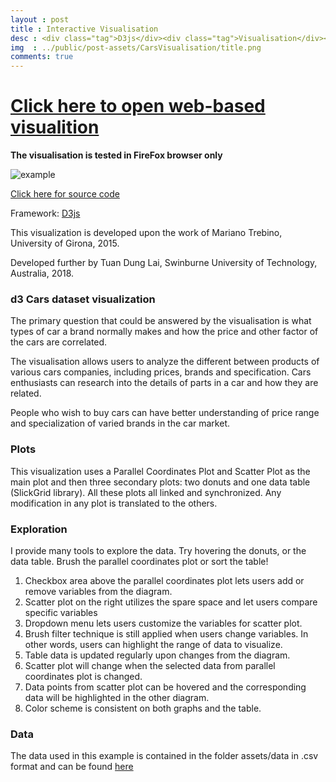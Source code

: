 ```yaml
---
layout : post
title : Interactive Visualisation
desc : <div class="tag">D3js</div><div class="tag">Visualisation</div><br> Visualizing big dataset using D3js framework, users can interact with the visualisation to explore the data.
img  : ../public/post-assets/CarsVisualisation/title.png
comments: true
---
```


# [Click here to open web-based visualition](https://dunglai.github.io/SwinWork/cars-visual/index.html)

**The visualisation is tested in FireFox browser only**

<img src="/public/post-assets/CarsVisualisation/example_vis.png" alt="example">

[Click here for source code](https://github.com/DungLai/dunglai.github.io/blob/master/SwinWork/cars-visual)

Framework: [D3js](https://d3js.org/)

This visualization is developed upon the work of Mariano Trebino, University of Girona, 2015.

Developed further by Tuan Dung Lai, Swinburne University of Technology, Australia, 2018.

### d3 Cars dataset visualization

The primary question that could be answered by the visualisation is what types of car a brand normally makes and how the price and other factor of the cars are correlated. 

The visualisation allows users to analyze the different between products of various cars companies, including prices, brands and specification. Cars enthusiasts can research into the details of parts in a car and how they are related.

People who wish to buy cars can have better understanding of price range and specialization of varied brands in the car market. 

### Plots

This visualization uses a Parallel Coordinates Plot and Scatter Plot as the main plot and then three secondary plots: two donuts and one data table (SlickGrid library). All these plots all linked and synchronized. Any modification in any plot is translated to the others.

### Exploration

I provide many tools to explore the data. Try hovering the donuts, or the data table. Brush the parallel coordinates plot or sort the table!

1.	Checkbox area above the parallel coordinates plot lets users add or remove variables from the diagram.
2.	Scatter plot on the right utilizes the spare space and let users compare specific variables
3.	Dropdown menu lets users customize the variables for scatter plot.
4.	Brush filter technique is still applied when users change variables. In other words, users can highlight the range of data to visualize.
5.	Table data is updated regularly upon changes from the diagram.
6.	Scatter plot will change when the selected data from parallel coordinates plot is changed.
7.	Data points from scatter plot can be hovered and the corresponding data will be highlighted in the other diagram.
8.	Color scheme is consistent on both graphs and the table.

### Data

The data used in this example is contained in the folder assets/data in .csv format and can be found [here](http://archive.ics.uci.edu/ml/datasets/Automobile) 